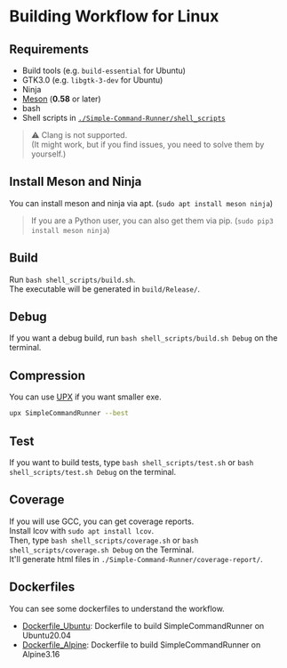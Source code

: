 # Building Workflow for Linux

## Requirements

-   Build tools (e.g. `build-essential` for Ubuntu)
-   GTK3.0 (e.g. `libgtk-3-dev` for Ubuntu)
-   Ninja
-   [Meson](https://github.com/mesonbuild/meson) (**0.58** or later)
-   bash
-   Shell scripts in [`./Simple-Command-Runner/shell_scripts`](../shell_scripts)

> :warning: Clang is not supported.  
> (It might work, but if you find issues, you need to solve them by yourself.)  

## Install Meson and Ninja

You can install meson and ninja via apt. (`sudo apt install meson ninja`)  

> If you are a Python user, you can also get them via pip. (`sudo pip3 install meson ninja`)

## Build

Run `bash shell_scripts/build.sh`.  
The executable will be generated in `build/Release/`.  

## Debug

If you want a debug build, run `bash shell_scripts/build.sh Debug` on the terminal.  

## Compression

You can use [UPX](https://github.com/upx/upx/releases/latest) if you want smaller exe.  

```bash
upx SimpleCommandRunner --best
```

## Test

If you want to build tests, type `bash shell_scripts/test.sh` or `bash shell_scripts/test.sh Debug` on the terminal.

## Coverage

If you will use GCC, you can get coverage reports.  
Install lcov with `sudo apt install lcov`.  
Then, type `bash shell_scripts/coverage.sh` or `bash shell_scripts/coverage.sh Debug` on the Terminal.  
It'll generate html files in `./Simple-Command-Runner/coverage-report/`.

## Dockerfiles

You can see some dockerfiles to understand the workflow.  

-   [Dockerfile_Ubuntu](../Dockerfile_Ubuntu): Dockerfile to build SimpleCommandRunner on Ubuntu20.04
-   [Dockerfile_Alpine](../Dockerfile_Alpine): Dockerfile to build SimpleCommandRunner on Alpine3.16
